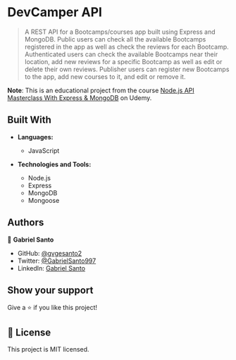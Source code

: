 # DevCamper API

> A REST API for a Bootcamps/courses app built using Express and MongoDB. Public users can check all the available Bootcamps registered in the app as well as check the reviews for each Bootcamp. Authenticated users can check the available Bootcamps near their location, add new reviews for a specific Bootcamp as well as edit or delete their own reviews. Publisher users can register new Bootcamps to the app, add new courses to it, and edit or remove it.

**Note**: This is an educational project from the course [Node.js API Masterclass With Express & MongoDB](https://www.udemy.com/course/nodejs-api-masterclass/) on Udemy.

## Built With

- **Languages:**
  - JavaScript

- **Technologies and Tools:**
  - Node.js
  - Express
  - MongoDB
  - Mongoose
  
## Authors

👤 **Gabriel Santo**

- GitHub: [@gvgesanto2](https://github.com/gvgesanto2)
- Twitter: [@GabrielSanto997](https://twitter.com/GabrielSanto997)
- LinkedIn: [Gabriel Santo](https://linkedin.com/in/gabriel-santo-5882a71b2/)

## Show your support

Give a ⭐️ if you like this project!

## 📝 License

This project is MIT licensed.
